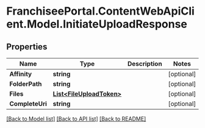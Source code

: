 # FranchiseePortal.ContentWebApiClient.Model.InitiateUploadResponse

## Properties

Name | Type | Description | Notes
------------ | ------------- | ------------- | -------------
**Affinity** | **string** |  | [optional] 
**FolderPath** | **string** |  | [optional] 
**Files** | [**List&lt;FileUploadToken&gt;**](FileUploadToken.md) |  | [optional] 
**CompleteUri** | **string** |  | [optional] 

[[Back to Model list]](../README.md#documentation-for-models) [[Back to API list]](../README.md#documentation-for-api-endpoints) [[Back to README]](../README.md)


